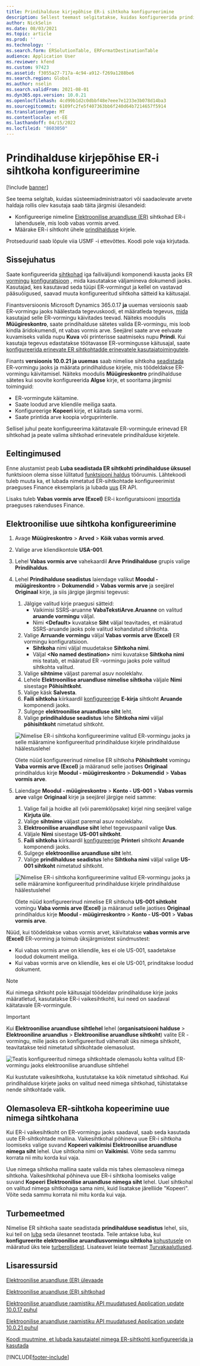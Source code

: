 ```yaml
---
title: Prindihalduse kirjepõhise ER-i sihtkoha konfigureerimine
description: Sellest teemast selgitatakse, kuidas konfigureerida prindijuhtimise kirje konkreetseid sihtkohti elektroonilise aruandluse (ER) vormingule, mis on konfigureeritud väljaminevate dokumentide genereerimiseks.
author: NickSelin
ms.date: 08/03/2021
ms.topic: article
ms.prod: ''
ms.technology: ''
ms.search.form: ERSolutionTable, ERFormatDestinationTable
audience: Application User
ms.reviewer: kfend
ms.custom: 97423
ms.assetid: f3055a27-717a-4c94-a912-f269a1288be6
ms.search.region: Global
ms.author: nselin
ms.search.validFrom: 2021-08-01
ms.dyn365.ops.version: 10.0.21
ms.openlocfilehash: 4cd99b1d2c0dbbf48e7eee7e1233e3b078d14ba3
ms.sourcegitcommit: 6109fc2fe5f407363bb6f240d64b7214657f5914
ms.translationtype: MT
ms.contentlocale: et-EE
ms.lasthandoff: 04/15/2022
ms.locfileid: "8603050"
---
```

# <a name="configure-print-management-record-specific-er-destinations"></a>Prindihalduse kirjepõhise ER-i sihtkoha konfigureerimine

[!include [banner](../includes/banner.md)]

See teema selgitab, kuidas süsteemiadministraatori või saadaolevate arvete haldaja rollis olev kasutaja saab täita järgmisi ülesandeid:

- Konfigureerige nimeline [Elektroonilise aruandluse (ER)](general-electronic-reporting.md) sihtkohad ER-i lahendusele, mis loob vabas vormis arved.
- Määrake ER-i sihtkoht ühele [prindihalduse](document-reporting-services.md) kirjele.

Protseduurid saab lõpule viia USMF -i ettevõttes. Koodi pole vaja kirjutada.

## <a name="introduction"></a>Sissejuhatus

Saate konfigureerida [sihtkohad](electronic-reporting-destinations.md) iga failiväljundi komponendi kausta jaoks ER [vormingu](general-electronic-reporting.md) [konfiguratsioon](general-electronic-reporting.md#Configuration) , mida kasutatakse väljamineva dokumendi jaoks. Kasutajad, kes kasutavad seda tüüpi ER-vormingut ja kellel on vastavad pääsuõigused, saavad muuta konfigureeritud sihtkoha sätteid ka käitusajal.

Finantsversioonis Microsoft Dynamics 365.0.17 **ja** uuemas versioonis saab ER-vormingu jaoks häälestada tegevuskoodi, et määratleda tegevus, [mida](er-apis-app10-0-17.md) kasutajad selle ER-vormingu käivitades teevad. Näiteks moodulis **Müügireskontro**, saate prindihalduse sätetes valida ER-vormingu, mis loob kindla äridokumendi, nt vabas vormis arve. Seejärel saate arve eelvaate kuvamiseks valida nupu **Kuva** või printerisse saatmiseks nupu **Prindi**. Kui kasutaja tegevus edastatakse töötavasse ER-vormingusse käitusajal, saate [konfigureerida erinevate ER sihtkohtadde erinevatele kasutajatoimingutele](er-action-dependent-destinations.md).

Finants **versioonis 10.0.21 ja uuemas** saab nimelise sihtkoha [seadistada](er-apis-app10-0-21.md) ER-vormingu jaoks ja määrata prindihalduse kirjele, mis töödeldakse ER-vormingu käivitamisel. Näiteks moodulis **Müügireskontro** prindihalduse sätetes kui soovite konfigureerida **Algse** kirje, et sooritama järgmisi toiminguid:

- ER-vormingute käitamine.
- Saate loodud arve kliendile meiliga saata.
- Konfigureerige **Kopeeri** kirje, et käitada sama vormi.
- Saate printida arve koopia võrguprinterile.

Sellisel juhul peate konfigureerima käitatavale ER-vormingule erinevad ER sihtkohad ja peate valima sihtkohad erinevatele prindihalduse kirjetele.

## <a name="prerequisites"></a>Eeltingimused

Enne alustamist peab **Luba seadistada ER sihtkohti prindihalduse üksusel** funktsioon olema sisse lülitatud [funktsiooni haldus](../../fin-ops/get-started/feature-management/feature-management-overview.md#the-feature-management-workspace) tööruumis. Lähtekoodi tuleb muuta ka, et lubada nimetatud ER-sihtkohtade konfigureerimist praeguses Finance eksemplaris ja lubada [uus](er-apis-app10-0-21.md) ER API.

Lisaks tuleb **Vabas vormis arve (Excel)** ER-i konfiguratsiooni [importida](er-download-configurations-global-repo.md) praeguses rakenduses Finance.

## <a name="configure-a-new-er-destination"></a>Elektroonilise uue sihtkoha konfigureerimine

1. Avage **Müügireskontro** \> **Arved** \> **Kõik vabas vormis arved**.
2. Valige arve kliendikontole **USA-001**.
3. Lehel **Vabas vormis arve** vahekaardil **Arve** **Prindihalduse** grupis valige **Prindihaldus**.
4. Lehel **Prindihalduse seadistus** laiendage valikut **Moodul - müügireskontro** \> **Dokumendid** \> **Vabas vormis arve** ja seejärel **Originaal** kirje, ja siis järgige järgmisi tegevusi:

    1.  Jälgige valitud kirje praegusi sätteid:
        -   Vaikimisi SSRS-aruanne **VabaTekstiArve.Aruanne** on valitud **aruande vormingu** väljal.
        -   Nimi **\<Default\>** kuvatakse **Siht** väljal teavitades, et määratud SSRS-aruande jaoks pole valitud kohandatud sihtkohta. 
    2.  Valige **Arruande vormingu** väljal **Vabas vormis arve (Excel)** ER vormingu konfiguratsioon.
        -   **Sihtkoha** nimi väljal muudetakse **Sihtkoha nimi**.
        -   Väljal **\<No named destination\>** nimi kuvatakse **Sihtkoha nimi** mis teatab, et määratud ER -vormingu jaoks pole valitud sihtkohta valitud.
    3.  Valige **sihtnime** väljast paremal asuv nooleklahv.    
    4. Lehele **Elektroonilise aruandluse nimelise sihtkoha** väljale **Nimi** sisestage **Põhisihtkoht**.
    5. Valige käsk **Salvesta**.
    6. **Faili sihtkoha** kiirkaardil [konfigureerige](er-destination-type-email.md) **E-kirja** sihtkoht **Aruande** komponendi jaoks.
    7. Sulgege **elektroonilise aruandluse siht** leht.
    8. Valige **prindihalduse seadistus** lehe **Sihtkoha nimi** väljal **põhisihtkoht** nimetatud sihtkoht.

    ![Nimelise ER-i sihtkoha konfigureerimine valitud ER-vormingu jaoks ja selle määramine konfigureeritud prindihalduse kirjele prindihalduse häälestuslehel](./media/er-named-destinations-01.gif)

    Olete nüüd konfigureerinud nimelise ER sihtkoha **Põhisihtkoht** vomingu **Vaba vormis arve (Excel)** ja määranud selle jaotises **Originaal** prindihaldus kirje **Moodul - müügirreskontro** \> **Dokumendid** \> **Vabas vormis arve**.

5. Laiendage **Moodul - müügireskontro** \> **Konto - US-001** \> **Vabas vormis arve** valige **Originaal** kirje ja seejärel järgige neid samme:

    1. Valige fail ja hoidke all (või paremklõpsake) kirjel ning seejärel valige **Kirjuta üle**.
    2. Valige **sihtnime** väljast paremal asuv nooleklahv.
    3. **Elektroonilise aruandluse siht** lehel tegevuspaanil valige **Uus**.
    4. Väljale **Nimi** sisestage **US-001 sihtkoht**.
    5. **Faili sihtkoha** kiirkaardil [konfigureerige](er-destination-type-print.md) **Printeri** sihtkoht **Aruande** komponendi jaoks.
    6. Sulgege **elektroonilise aruandluse siht** leht.
    7. Valige **prindihalduse seadistus** lehe **Sihtkoha nimi** väljal valige **US-001 sihtkoht** nimetatud sihtkoht.

    ![Nimelise ER-i sihtkoha konfigureerimine valitud ER-vormingu jaoks ja selle määramine konfigureeritud prindihalduse kirjele prindihalduse häälestuslehel](./media/er-named-destinations-02.gif)

    Olete nüüd konfigureerinud nimelise ER sihtkoha **US-001 sihtkoht** vomingu **Vaba vormis arve (Excel)** ja määranud selle jaotises **Originaal** prindihaldus kirje **Moodul - müügirreskontro** \> **Konto - US-001** \> **Vabas vormis arve**.

Nüüd, kui töödeldakse vabas vormis arvet, käivitatakse **vabas vormis arve (Excel)** ER-vorming ja toimub üksjärgmistest sündmustest:

- Kui vabas vormis arve on kliendile, kes ei ole US-001, saadetakse loodud dokument meiliga.
- Kui vabas vormis arve on kliendile, kes ei ole US-001, prinditakse loodud dokument.

> [!NOTE]
> Kui nimega sihtkoht pole käitusajal töödeldav prindihalduse kirje jaoks määratletud, kasutatakse ER-i vaikesihtkohti, kui need on saadaval käitatavale ER-vormingule.

> [!IMPORTANT]
> Kui **Elektroonilise aruandluse sihtlehel** lehel (**organisatsiooni halduse** \> **Elektrooniline aruandlus** \> **Elektroonilise aruandluse sihtkoht**) valite ER -vormingu, mille jaoks on konfigureeritud vähemalt üks nimega sihtkoht, teavitatakse teid nimetatud sihtkohtade olemasolust.
>
> ![Teatis konfigureeritud nimega sihtkohtade olemasolu kohta valitud ER-vormingu jaoks elektroonilise aruandluse sihtlehel](./media/er-named-destinations-03.png)
>
> Kui kustutate vaikesihtkoha, kustutatakse ka kõik nimetatud sihtkohad. Kui prindihalduse kirjete jaoks on valitud need nimega sihtkohad, tühistatakse nende sihtkohtade valik.

## <a name="copy-an-existing-er-destination-as-a-new-named-destination"></a>Olemasoleva ER-sihtkoha kopeerimine uue nimega sihtkohana

Kui ER-i vaikesihtkoht on ER-vormingu jaoks saadaval, saab seda kasutada uute ER-sihtkohtade mallina. Vaikesihtkohal põhineva uue ER-i sihtkoha loomiseks valige suvand **Kopeeri vaikimisi** **Elektroonilise aruandluse nimega siht** lehel. Uue sihtkoha nimi on **Vaikimisi**. Võite seda sammu korrata nii mitu korda kui vaja.

Uue nimega sihtkoha mallina saate valida mis tahes olemasoleva nimega sihtkoha. Vaikesihtkohal põhineva uue ER-i sihtkoha loomiseks valige suvand **Kopeeri** **Elektroonilise aruandluse nimega siht** lehel. Uuel sihtkohal on valitud nimega sihtkohaga sama nimi, kuid lisatakse järelliide "Kopeeri". Võite seda sammu korrata nii mitu korda kui vaja.

## <a name="security-considerations"></a>Turbemeetmed

Nimelise ER sihtkoha saate seadistada **prindihalduse seadistus** lehel, siis, kui teil on [luba](../sysadmin/role-based-security.md#permissions) seda ülesannet teostada. Teile antakse luba, kui **konfigureerite elektroonilise aruandlusvormingu sihtkoha** [kohustusele](../sysadmin/role-based-security.md#duties) on määratud üks teie [turberollidest](../sysadmin/role-based-security.md#security-roles). Lisateavet leiate teemast [Turvakaalutlused](electronic-reporting-destinations.md#security-considerations).

## <a name="additional-resources"></a>Lisaressursid

[Elektroonilise aruandluse (ER) ülevaade](general-electronic-reporting.md)

[Elektroonilise aruandluse (ER) sihtkohad](electronic-reporting-destinations.md)

[Elektroonilise aruandluse raamistiku API muudatused Application update 10.0.17 puhul](er-apis-app10-0-17.md)

[Elektroonilise aruandluse raamistiku API muudatused Application update 10.0.21 puhul](er-apis-app10-0-21.md)

[Koodi muutmine, et lubada kasutajatel nimega ER-sihtkohti konfigureerida ja kasutada](er-api-named-destinations.md)

[!INCLUDE[footer-include](../../../includes/footer-banner.md)]
